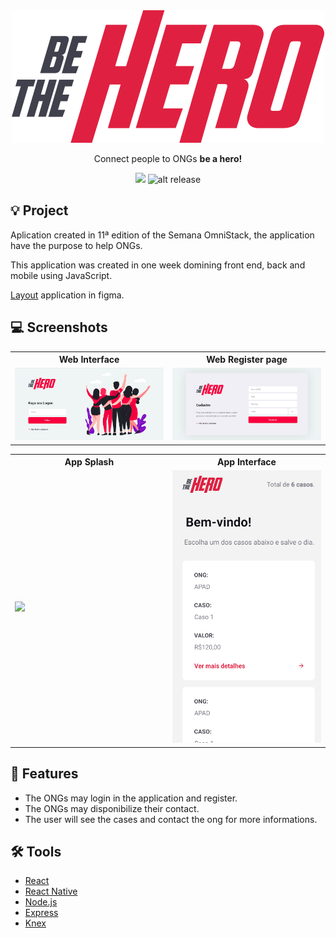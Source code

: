 <div align="center">
  <img src=".github/logo.svg">
  <p>Connect people to ONGs <strong>be a hero!</strong><p>

![](https://img.shields.io/badge/omnistack-11-blueviolet?style=flat-square)
![alt release](https://img.shields.io/github/v/release/jeferson-sb/be-the-hero?style=flat-square)
</div>

## 💡 Project 

Aplication created in 11ª edition of the Semana OmniStack, the application have the purpose to help ONGs.

This application was created in one week domining front end, back and mobile using JavaScript.

[Layout](https://www.figma.com/file/2C2yvw7jsCOGmaNUDftX9n/Be-The-Hero---OmniStack-11?node-id=0%3A1) application in figma.

## 💻 Screenshots

<table>
	<tr>
		<th width="50%">
			Web Interface<br>
		</th>
		<th width="50%">
			Web Register page<br>
		</th>
	</tr>	
	</tr>
	<tr>
		<td>
			<img width="800" src=".github/home.png">
		</td>
		<td>
			<img width="800" src=".github/cad-page.png">
		</td>
	</tr>
</table>


<table>
	<tr>
		<th width="50%">
			App Splash<br>
		</th>
		<th width="50%">
			App Interface<br>
		</th>
	</tr>	
	</tr>
	<tr>
		<td>
			<img width="800" src=".github/splashScreen.png">
		</td>
		<td>
			<img width="800" src=".github/mobile.png">
		</td>
	</tr>
</table>




## 🧾 Features

* The ONGs may login in the application and register.
* The ONGs may disponibilize their contact.
* The user will see the cases and contact the ong for more informations.

## 🛠 Tools 

- [React](https://reactjs.org/)
- [React Native](http://reactnative.dev/)
- [Node.js](https://nodejs.org/en/docs/)
- [Express](http://expressjs.com/)
- [Knex](http://knexjs.org/)
